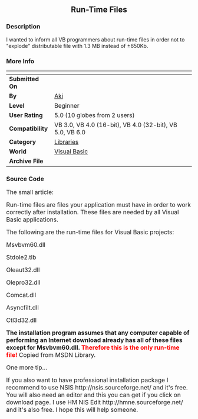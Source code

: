﻿<div align="center">

## Run\-Time Files


</div>

### Description

I wanted to inform all VB programmers about run-time files in order not to "explode" distributable file with 1.3 MB instead of ±650Kb.
 
### More Info
 


<span>             |<span>
---                |---
**Submitted On**   |
**By**             |[Aki](https://github.com/Planet-Source-Code/PSCIndex/blob/master/ByAuthor/aki.md)
**Level**          |Beginner
**User Rating**    |5.0 (10 globes from 2 users)
**Compatibility**  |VB 3\.0, VB 4\.0 \(16\-bit\), VB 4\.0 \(32\-bit\), VB 5\.0, VB 6\.0
**Category**       |[Libraries](https://github.com/Planet-Source-Code/PSCIndex/blob/master/ByCategory/libraries__1-49.md)
**World**          |[Visual Basic](https://github.com/Planet-Source-Code/PSCIndex/blob/master/ByWorld/visual-basic.md)
**Archive File**   |[](https://github.com/Planet-Source-Code/aki-run-time-files__1-54112/archive/master.zip)





### Source Code

<p><font size="3">The small article: </font></p>
<p><font size="3">Run-time files are files your application must have in order
to work correctly after installation. These files are needed by all Visual Basic
applications. </font></p>
<p><font size="3">The following are the run-time files for Visual Basic
projects: </font></p>
<p><font size="3">Msvbvm60.dll </font></p>
<p><font size="3">Stdole2.tlb </font></p>
<p><font size="3">Oleaut32.dll </font></p>
<p><font size="3">Olepro32.dll </font></p>
<p><font size="3">Comcat.dll </font></p>
<p><font size="3">Asyncfilt.dll </font></p>
<p><font size="3">Ctl3d32.dll </font></p>
<p><font size="3"><b>The installation program assumes that any computer capable
of performing an Internet download already has all of these files except for
Msvbvm60.dll. <font color="#FF0000">Therefore this is the only run-time file!</font></b>
Copied from MSDN Library. </font></p>
<p><font size="3">One more tip... </font></p>
<p><font size="3">If you also want to have professional installation package I
recommend to use NSIS http://nsis.sourceforge.net/ and it's free. You will also
need an editor and this you can get if you click on download page. I use HM NIS
Edit http://hmne.sourceforge.net/ and it's also free. I hope this will help
someone.</font></p>

